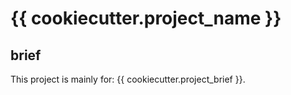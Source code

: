 # {{ cookiecutter.project_name }}

## brief

This project is mainly for: {{ cookiecutter.project_brief }}.
